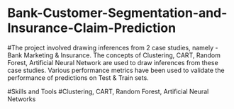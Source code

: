 # Bank-Customer-Segmentation-and-Insurance-Claim-Prediction
#The project involved drawing inferences from 2 case studies, namely - Bank Marketing & Insurance. The concepts of Clustering, CART, Random Forest, Artificial Neural Network are used to draw inferences from these case studies. Various performance metrics have been used to validate the performance of predictions on Test & Train sets.

#Skills and Tools
#Clustering, CART, Random Forest, Artificial Neural Networks
